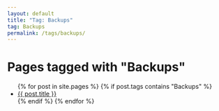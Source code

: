 ```yaml
---
layout: default
title: "Tag: Backups"
tag: Backups
permalink: /tags/backups/
---
```

<h1>Pages tagged with "Backups"</h1>
<ul>
{% for post in site.pages %}
  {% if post.tags contains "Backups" %}
  <li><a href="{{ post.url }}">{{ post.title }}</a></li>
  {% endif %}
{% endfor %}
</ul>

